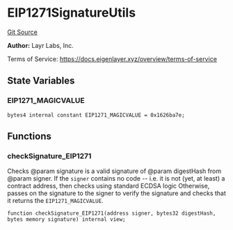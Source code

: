 # EIP1271SignatureUtils
[Git Source](https://github.com/hammadtq/BitDSM/blob/03e12ea1c014ff832e71dc625d1580cea6d3bafe/src/libraries/EIP1271SignatureUtils.sol)

**Author:**
Layr Labs, Inc.

Terms of Service: https://docs.eigenlayer.xyz/overview/terms-of-service


## State Variables
### EIP1271_MAGICVALUE

```solidity
bytes4 internal constant EIP1271_MAGICVALUE = 0x1626ba7e;
```


## Functions
### checkSignature_EIP1271

Checks @param signature is a valid signature of @param digestHash from @param signer.
If the `signer` contains no code -- i.e. it is not (yet, at least) a contract address, then checks using standard ECDSA logic
Otherwise, passes on the signature to the signer to verify the signature and checks that it returns the `EIP1271_MAGICVALUE`.


```solidity
function checkSignature_EIP1271(address signer, bytes32 digestHash, bytes memory signature) internal view;
```

